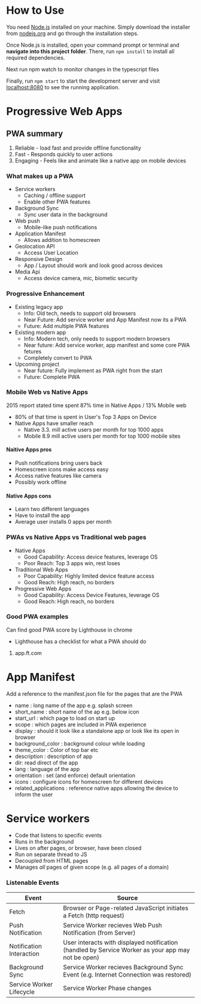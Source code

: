 # How to Use
You need [Node.js](https://nodejs.org) installed on your machine. Simply download the installer from [nodejs.org](https://nodejs.org) and go through the installation steps.

Once Node.js is installed, open your command prompt or terminal and **navigate into this project folder**. There, run `npm install` to install all required dependencies.

Next run npm watch to monitor changes in the typescript files

Finally, run `npm start` to start the development server and visit [localhost:8080](http://localhost:8080) to see the running application.

# Progressive Web Apps

## PWA summary

1. Reliable - load fast and provide offline functionality
2. Fast - Responds quickly to user actions
3. Engaging - Feels like and animate like a native app on mobile devices

### What makes up a PWA

- Service workers
    - Caching / offline support
    - Enable other PWA features
- Background Sync
    - Sync user data in the background
- Web push
    - Mobile-like push notifications
- Application Manifest
    - Allows addition to homescreen
- Geolocation API
    - Access User Location
- Responsive Design
    - App / Layout should work and look good across devices
- Media Api
    - Access device camera, mic, biometic security

### Progressive Enhancement

- Existing legacy app
    - Info: Old tech, needs to support old browsers
    - Near Future: Add service worker and App Manifest now its a PWA
    - Future: Add multiple PWA features
- Existing modern app
    - Info: Modern tech, only needs to support modern browsers
    - Near future: Add service worker, app manifest and some core PWA fetures
    - Completely convert to PWA
- Upcoming project
    - Near future: Fully implement as PWA right from the start
    - Future: Complete PWA

### Mobile Web vs Native Apps

2015 report stated time spent 87% time in Native Apps / 13% Mobile web

- 80% of that time is spent in User's Top 3 Apps on Device
- Native Apps have smaller reach
    - Native 3.3. mill active users per month for top 1000 apps
    - Mobile 8.9 mill active users per month for top 1000 mobile sites

#### Naitive Apps pros 

- Push notifications bring users back
- Homescreen icons make access easy
- Access native features like camera
- Possibly work offline

#### Native Apps cons

- Learn two different languages
- Have to install the app
- Average user installs 0 apps per month

### PWAs vs Native Apps vs Traditional web pages

- Native Apps
    - Good Capability: Access device features, leverage OS
    - Poor Reach: Top 3 apps win, rest loses
- Traditional Web Apps
    - Poor Capability: Highly limited device feature access
    - Good Reach: High reach, no borders
- Progressive Web Apps
    - Good Capability: Access Device Features, leverage OS
    - Good Reach: High reach, no borders

### Good PWA examples

Can find good PWA score by Lighthouse in chrome
- Lighthouse has a checklist for what a PWA should do

1. app.ft.com

# App Manifest

Add a reference to the manifest.json file for the pages that are the PWA

- name : long name of the app e.g. splash screen
- short_name : short name of the ap e.g. below icon
- start_url : which page to load on start up
- scope : which pages are included in PWA experience
- display : should it look like a standalone app or look like its open in browser
- background_color : background colour while loading
- theme_color : Color of top bar etc
- description : description of app
- dir: read direct of the app
- lang : language of the app
- orientation : set (and enforce) default orientation
- icons : configure icons for homescreen for different devices
- related_applications : reference native apps allowing the device to inform the user

# Service workers

- Code that listens to specific events
- Runs in the background
- Lives on after pages, or browser, have been closed
- Run on separate thread to JS
- Decoupled from HTML pages
- Manages *all* pages of given scope (e.g. all pages of a domain)

### Listenable Events

| Event | Source |
| -- | -- |
| Fetch | Browser or Page-related JavaScript initiates a Fetch (http request) |
| Push Notification | Service Worker recieves Web Push Notification (from Server) |
| Notification Interaction | User interacts with displayed notification (handled by Service Worker as your app may not be open) |
| Background Sync | Service Worker recieves Background Sync Event (e.g. Internet Connection was restored) |
| Service Worker Lifecycle | Service Worker Phase changes |